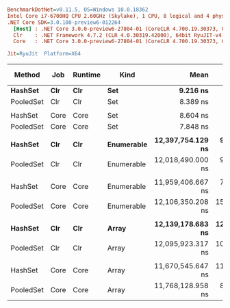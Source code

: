 ``` ini

BenchmarkDotNet=v0.11.5, OS=Windows 10.0.18362
Intel Core i7-6700HQ CPU 2.60GHz (Skylake), 1 CPU, 8 logical and 4 physical cores
.NET Core SDK=3.0.100-preview6-012264
  [Host] : .NET Core 3.0.0-preview6-27804-01 (CoreCLR 4.700.19.30373, CoreFX 4.700.19.30308), 64bit RyuJIT
  Clr    : .NET Framework 4.7.2 (CLR 4.0.30319.42000), 64bit RyuJIT-v4.8.3801.0
  Core   : .NET Core 3.0.0-preview6-27804-01 (CoreCLR 4.700.19.30373, CoreFX 4.700.19.30308), 64bit RyuJIT

Jit=RyuJit  Platform=X64  

```
|    Method |  Job | Runtime |       Kind |              Mean |           Error |          StdDev | Ratio | Gen 0 | Gen 1 | Gen 2 | Allocated |
|---------- |----- |-------- |----------- |------------------:|----------------:|----------------:|------:|------:|------:|------:|----------:|
|   **HashSet** |  **Clr** |     **Clr** |        **Set** |          **9.216 ns** |       **0.0986 ns** |       **0.0922 ns** |  **1.00** |     **-** |     **-** |     **-** |         **-** |
| PooledSet |  Clr |     Clr |        Set |          8.389 ns |       0.0493 ns |       0.0461 ns |  0.91 |     - |     - |     - |         - |
|           |      |         |            |                   |                 |                 |       |       |       |       |           |
|   HashSet | Core |    Core |        Set |          8.604 ns |       0.0953 ns |       0.0892 ns |  1.00 |     - |     - |     - |         - |
| PooledSet | Core |    Core |        Set |          7.848 ns |       0.0560 ns |       0.0467 ns |  0.91 |     - |     - |     - |         - |
|           |      |         |            |                   |                 |                 |       |       |       |       |           |
|   **HashSet** |  **Clr** |     **Clr** | **Enumerable** | **12,397,754.129 ns** |  **98,855.2614 ns** |  **87,632.6143 ns** |  **1.00** |     **-** |     **-** |     **-** |   **12168 B** |
| PooledSet |  Clr |     Clr | Enumerable | 12,018,490.000 ns |  95,535.6899 ns |  89,364.1436 ns |  0.97 |     - |     - |     - |   12168 B |
|           |      |         |            |                   |                 |                 |       |       |       |       |           |
|   HashSet | Core |    Core | Enumerable | 11,959,406.667 ns |  76,346.8184 ns |  71,414.8613 ns |  1.00 |     - |     - |     - |   12056 B |
| PooledSet | Core |    Core | Enumerable | 12,106,350.208 ns | 154,548.2434 ns | 144,564.5227 ns |  1.01 |     - |     - |     - |   12056 B |
|           |      |         |            |                   |                 |                 |       |       |       |       |           |
|   **HashSet** |  **Clr** |     **Clr** |      **Array** | **12,139,178.683 ns** | **125,697.2588 ns** | **111,427.3459 ns** |  **1.00** |     **-** |     **-** |     **-** |   **12168 B** |
| PooledSet |  Clr |     Clr |      Array | 12,095,923.317 ns | 105,125.3411 ns |  87,784.4209 ns |  1.00 |     - |     - |     - |   12168 B |
|           |      |         |            |                   |                 |                 |       |       |       |       |           |
|   HashSet | Core |    Core |      Array | 11,670,545.647 ns | 112,661.1880 ns |  99,871.2087 ns |  1.00 |     - |     - |     - |   12048 B |
| PooledSet | Core |    Core |      Array | 11,768,128.958 ns |  81,234.0522 ns |  75,986.3828 ns |  1.01 |     - |     - |     - |   12048 B |
